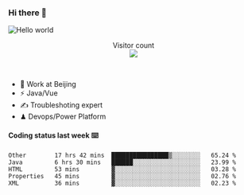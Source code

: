 ### Hi there 👋

<img src="https://raw.githubusercontent.com/sagar-viradiya/sagar-viradiya/master/resources/banner.png" alt="Hello world">
<p align="center"> 
  Visitor count<br/>
  <img src="https://profile-counter.glitch.me/youszoe/count.svg" />
</p>
<br/>

- 🍻 Work at Beijing 
- ⚡  Java/Vue
- ✍️  Troubleshoting expert
- ♟  Devops/Power Platform 

#### Coding status last week ⌨️

<!--START_SECTION:waka-->
```text
Other        17 hrs 42 mins  ████████████████▒░░░░░░░░   65.24 % 
Java         6 hrs 30 mins   ██████░░░░░░░░░░░░░░░░░░░   23.99 % 
HTML         53 mins         ▓░░░░░░░░░░░░░░░░░░░░░░░░   03.28 % 
Properties   45 mins         ▓░░░░░░░░░░░░░░░░░░░░░░░░   02.76 % 
XML          36 mins         ▓░░░░░░░░░░░░░░░░░░░░░░░░   02.23 % 
```
<!--END_SECTION:waka-->

<br/>
<center><img src="http://ghchart.rshah.org/409ba5/yousazoe" alt="" /></center>


